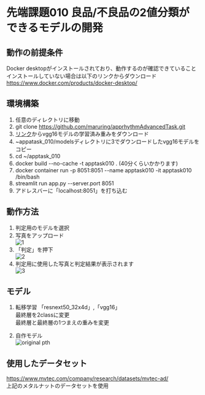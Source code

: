 # 先端課題010 良品/不良品の2値分類ができるモデルの開発  
## 動作の前提条件
Docker desktopがインストールされており、動作するのが確認できていること  
インストールしていない場合は以下のリンクからダウンロード  
https://www.docker.com/products/docker-desktop/  

## 環境構築  
1. 任意のディレクトリに移動  
2. git clone https://github.com/maruring/apprhythmAdvancedTask.git
3. [リンク](https://drive.google.com/file/d/1O7TM-bA0x_2dQ9OxGzgVO271jg2bWQ40/view?usp=sharing)からvgg16モデルの学習済み重みをダウンロード
4. ~appatask_010/modelsディレクトリに3でダウンロードしたvgg16モデルをコピー
5. cd ~/apptask_010
6. docker build --no-cache -t apptask010 . (40分くらいかかります)  
7. docker container run -p 8051:8051 --name apptask010 -it apptask010 /bin/bash
8. streamlit run app.py --server.port 8051
9. アドレスバーに「localhost:8051」を打ち込む  

## 動作方法  
1. 判定用のモデルを選択  
2. 写真をアップロード  
![1](https://user-images.githubusercontent.com/58333988/177221770-306a1698-caa6-42a7-8c5e-a83c4e3f0ca8.PNG)  
3. 「判定」を押下  
![2](https://user-images.githubusercontent.com/58333988/177221803-409657a6-3663-445f-a104-8fdf402b58a4.PNG)  
4. 判定用に使用した写真と判定結果が表示されます  
![3](https://user-images.githubusercontent.com/58333988/177221822-d11a67d9-a168-4fa3-895e-4de830a041d1.PNG)  

## モデル
1. 転移学習
「resnext50_32x4d」,「vgg16」  
最終層を2classに変更  
最終層と最終層の1つまえの重みを変更  

2. 自作モデル  
![original pth](https://user-images.githubusercontent.com/58333988/177040515-bb89db95-18d3-4021-aa9c-a8af897c01eb.png)

## 使用したデータセット  
https://www.mvtec.com/company/research/datasets/mvtec-ad/  
上記のメタルナットのデータセットを使用
